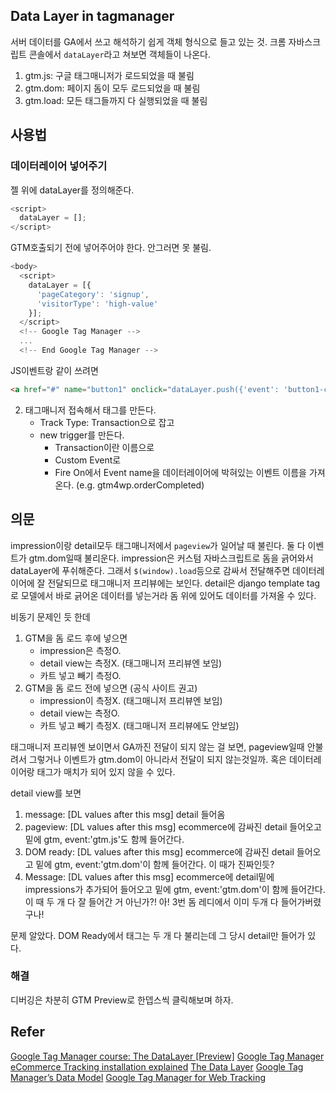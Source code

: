 ## Data Layer in tagmanager
서버 데이터를 GA에서 쓰고 해석하기 쉽게 객체 형식으로 들고 있는 것.
크롬 자바스크립트 콘솔에서 `dataLayer`라고 쳐보면 객체들이 나온다.
1. gtm.js: 구글 태그매니저가 로드되었을 때 불림
2. gtm.dom: 페이지 돔이 모두 로드되었을 때 불림
3. gtm.load: 모든 태그들까지 다 실행되었을 때 불림

## 사용법
### 데이터레이어 넣어주기
젤 위에 dataLayer를 정의해준다.
```javascript
<script>
  dataLayer = [];
</script>
```

GTM호출되기 전에 넣어주어야 한다. 안그러면 못 불림.
```javascript
<body>
  <script>
    dataLayer = [{
      'pageCategory': 'signup',
      'visitorType': 'high-value'
    }];
  </script>
  <!-- Google Tag Manager -->
  ...
  <!-- End Google Tag Manager -->
```

JS이벤트랑 같이 쓰려면
```html
<a href="#" name="button1" onclick="dataLayer.push({'event': 'button1-click'});" >Button 1</a>
```

2. 태그매니저 접속해서 태그를 만든다.
    - Track Type: Transaction으로 잡고
    - new trigger를 만든다.
        + Transaction이란 이름으로
        + Custom Event로
        + Fire On에서 Event name을 데이터레이어에 박혀있는 이벤트 이름을 가져온다. (e.g. gtm4wp.orderCompleted)


## 의문
impression이랑 detail모두 태그매니저에서 `pageview`가 일어날 때 불린다. 둘 다 이벤트가 gtm.dom일때 불리운다.
impression은 커스텀 자바스크립트로 돔을 긁어와서 dataLayer에 푸쉬해준다. 그래서 `$(window).load`등으로 감싸서 전달해주면 데이터레이어에 잘 전달되므로 태그매니저 프리뷰에는 보인다.
detail은 django template tag로 모델에서 바로 긁어온 데이터를 넣는거라 돔 위에 있어도 데이터를 가져올 수 있다.

비동기 문제인 듯 한데
1. GTM을 돔 로드 후에 넣으면
    - impression은 측정O.
    - detail view는 측정X. (태그매니저 프리뷰엔 보임)
    - 카트 넣고 빼기 측정O.
2. GTM을 돔 로드 전에 넣으면 (공식 사이트 권고)
    - impression이 측정X. (태그매니저 프리뷰엔 보임)
    - detail view는 측정O.
    - 카트 넣고 빼기 측정X. (태그매니저 프리뷰에도 안보임)

태그매니저 프리뷰엔 보이면서 GA까진 전달이 되지 않는 걸 보면, pageview일때 안불려서 그렇거나 이벤트가 gtm.dom이 아니라서 전달이 되지 않는것일까. 혹은 데이터레이어랑 태그가 매치가 되어 있지 않을 수 있다.

detail view를 보면
1. message: [DL values after this msg] detail 들어옴
2. pageview: [DL values after this msg] ecommerce에 감싸진 detail 들어오고 밑에 gtm, event:'gtm.js'도 함께 들어간다.
3. DOM ready: [DL values after this msg] ecommerce에 감싸진 detail 들어오고 밑에 gtm, event:'gtm.dom'이 함께 들어간다. 이 때가 진짜인듯?
4. Message: [DL values after this msg] ecommerce에 detail밑에 impressions가 추가되어 들어오고 밑에 gtm, event:'gtm.dom'이 함께 들어간다. 이 때 두 개 다 잘 들어간 거 아닌가?! 아! 3번 돔 레디에서 이미 두개 다 들어가버렸구나!

문제 알았다. DOM Ready에서 태그는 두 개 다 불리는데 그 당시 detail만 들어가 있다.

### 해결
디버깅은 차분히 GTM Preview로 한뎁스씩 클릭해보며 하자.

## Refer
[Google Tag Manager course: The DataLayer [Preview]](https://youtu.be/NRb7wFAtExM)
[Google Tag Manager eCommerce Tracking installation explained](https://youtu.be/ZKjlIhFJMCU)
[The Data Layer](http://www.simoahava.com/analytics/data-layer/)
[Google Tag Manager’s Data Model](http://www.simoahava.com/analytics/google-tag-manager-data-model/)
[Google Tag Manager for Web Tracking](https://developers.google.com/tag-manager/devguide)
